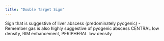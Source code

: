 ```yaml
---
title: "Double Target Sign"
---
```

Sign that is suggestive of liver abscess (predominately pyogenic) - Remember gas is also highly suggestive of pyogenic abscess
CENTRAL low density, RIM enhancement, PERIPHERAL low density


